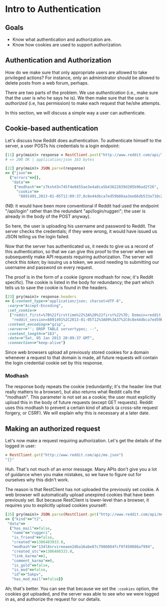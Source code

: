 # Intro to Authentication

## Goals
* Know what authentication and authorization are.
* Know how cookies are used to support authorization.

## Authentication and Authorization
How do we make sure that only appropriate users are allowed to take
privileged actions? For instance, only an administrator should be
allowed to delete posts from a web forum, perhaps.

There are two parts of the problem. We use *authentication* (i.e.,
make sure that the user is who he says he is). We then make sure that
the user is *authorized* (i.e, has permission) to make each request
that he/she attempts.

In this section, we will discuss a simple way a user can authenticate.

## Cookie-based authentication
Let's discuss how Reddit does authentication. To authenticate himself
to the server, a user POSTs his credentials to a login endpoint:

```ruby
[11] pry(main)> response = RestClient.post("http://www.reddit.com/api/login/ruggeri", {:api_type => :json, :user => "ruggeri", :passwd => "my_password"})
# => 200 OK | application/json 163 bytes

[22] pry(main)> JSON.parse(response)
=> {"json"=>
  {"errors"=>[],
   "data"=>
    {"modhash"=>"z7kshd3n745f4e0455ae3e4a8ca5b43622839d205b96ad2f26",
     "cookie"=>
      "8891491,2013-01-05T12:09:37,0c8e44dbca7ed59b80aa3ee66db533a710c2df10"}}}
```

(NB: it would have been more conventional if Reddit had used the
endpoint "/api/login" rather than the redundant "api/login/ruggeri";
the user is already in the body of the POST anyway).

So here, the user is uploading his username and password to
Reddit. The server checks the credentials; if they were wrong, it
would have issued us JSON telling us the login failed.

Now that the server has authenticated us, it needs to give us a record
of this authentication, so that we can give this proof to the server
when we subsequently make API requests requiring authorization. The
server will check this *token*; by issuing us a token, we avoid
needing to submitting our username and password on every request.

The proof is in the form of a cookie (ignore modhash for now; it's
Reddit specific). The cookie is listed in the body for redundancy; the
part which tells us to save the cookie is found in the headers.

```ruby
[23] pry(main)> response.headers
=> {:content_type=>"application/json; charset=UTF-8",
 :vary=>"Accept-Encoding",
 :set_cookie=>
  ["reddit_first=%7B%22firsttime%22%3A%20%22first%22%7D; Domain=reddit.com; expires=Thu, 31 Dec 2037 23:59:59 GMT; Path=/",
   "reddit_session=8891491%2C2013-01-05T12%3A09%3A37%2C0c8e44dbca7ed59b80aa3ee66db533a710c2df10; Domain=reddit.com; httponly; Path=/"],
 :content_encoding=>"gzip",
 :server=>"'; DROP TABLE servertypes; --",
 :content_length=>"163",
 :date=>"Sat, 05 Jan 2013 20:09:37 GMT",
 :connection=>"keep-alive"}
```

Since web browsers upload all previously stored cookies for a domain
whenever a request to that domain is made, all future requests will
contain the login credential cookie set by this response.

### Modhash
The response body repeats the cookie (redundantly; it's the header
line that really matters to a browser), but also returns what Reddit
calls the "modhash". This parameter is not set as a cookie; the user
must explicitly upload this in the body of future requests (except GET
requests). Reddit uses this modhash to prevent a certain kind of
attack (a cross-site request forgery, or CSRF). We will explain why
this is necessary at a later date.

## Making an authorized request
Let's now make a request requiring authorization. Let's get the
details of the logged in user:

```ruby
> RestClient.get("http://www.reddit.com/api/me.json")
"{}"
```

Huh. That's not much of an error message. Many APIs don't give you a
lot of guidance when you make mistakes, so we have to figure out for
ourselves why this didn't work.

The reason is that RestClient has not uploaded the previously set
cookie. A web browser will automatically upload unexpired cookies that
have been previously set. But because RestClient is lower-level than a
browser, it requires you to explicitly upload cookies yourself:

```ruby
[25] pry(main)> JSON.parse(RestClient.get("http://www.reddit.com/api/me.json", :cookies => response.cookies))
=> {"kind"=>"t2",
 "data"=>
  {"has_mail"=>false,
   "name"=>"ruggeri",
   "is_friend"=>false,
   "created"=>1306483933.0,
   "modhash"=>"134l8xrvireeaee2dba16abe87c7986084fcf9f450086af994",
   "created_utc"=>1306480333.0,
   "link_karma"=>1,
   "comment_karma"=>0,
   "is_gold"=>false,
   "is_mod"=>false,
   "id"=>"5akpv",
   "has_mod_mail"=>false}}
```

Ah; that's better. You can see that because we set the `:cookies`
option, the cookies got uploaded, and the server was able to see who
we were logged in as, and authorize the request for our details.
